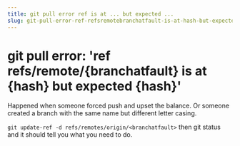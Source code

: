 ```yaml
---
title: git pull error ref is at ... but expected ...
slug: git-pull-error-ref-refsremotebranchatfault-is-at-hash-but-expected-hash
---
```


# git pull error: 'ref refs/remote/{branchatfault} is at {hash} but expected {hash}'
Happened when someone forced push and upset the balance. Or someone created a branch with the same name but different letter casing.

`git update-ref -d refs/remotes/origin/<branchatfault>` then git status and it should tell you what you need to do.
